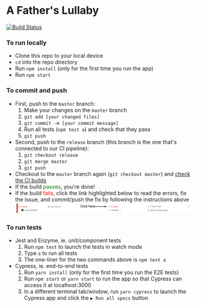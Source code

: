 # A Father's Lullaby

[![Build Status](https://travis-ci.org/thoughtworksarts/a-fathers-lullaby.svg?branch=release)](https://travis-ci.org/thoughtworksarts/a-fathers-lullaby)

### To run locally

* Clone this repo to your local device
* `cd` into the repo directory
* Run `npm install` (only for the first time you run the app)
* Run `npm start`

### To commit and push

* First, push to the `master` branch:
  1. Make your changes on the `master` branch
  2. `git add [your changed files]`
  3. `git commit -m [your commit message]`
  4. Run all tests (`npm test a`) and check that they pass
  5. `git push`
* Second, push to the `release` branch (this branch is the one that's connected to our CI pipeline):
  1. `git checkout release`
  2. `git merge master`
  3. `git push`
* Checkout to the `master` branch again (`git checkout master`) and [check the CI builds](https://travis-ci.org/thoughtworksarts/a-fathers-lullaby/builds)
* If the build <span style="color:green">passes</span>, you're done!
* If the build <span style="color:red">fails</span>, click the link highlighted below to read the errors, fix the issue, and commit/push the fix by following the instructions above
![screenshot for readme](screenshot-for-readme.png)

### To run tests

* Jest and Enzyme, ie. unit/component tests
  1. Run `npm test` to launch the tests in watch mode
  2. Type `a` to run all tests
  3. The one-liner for the two commands above is `npm test a`
* Cypress, ie. end-to-end tests
  1. Run `yarn install` (only for the first time you run the E2E tests)
  2. Run `npm start` or `yarn start` to run the app so that Cypress can access it at localhost:3000
  3. In a different terminal tab/window, run `yarn cypress` to launch the Cypress app and click the `▶️ Run all specs` button

